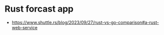 # Rust forcast app

- https://www.shuttle.rs/blog/2023/09/27/rust-vs-go-comparison#a-rust-web-service

